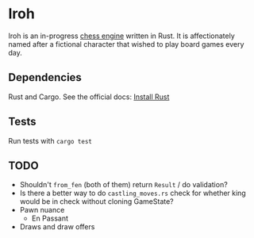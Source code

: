 # Iroh

Iroh is an in-progress [chess engine](https://en.wikipedia.org/wiki/Chess_engine) written in Rust. It is affectionately named after a fictional character that wished to play board games every day.

## Dependencies

Rust and Cargo. See the official docs: [Install Rust](https://www.rust-lang.org/tools/install)

## Tests

Run tests with `cargo test`

## TODO

* Shouldn't `from_fen` (both of them) return `Result` / do validation?
* Is there a better way to do `castling_moves.rs` check for whether king would be in check without cloning GameState?
* Pawn nuance
    * En Passant
* Draws and draw offers
